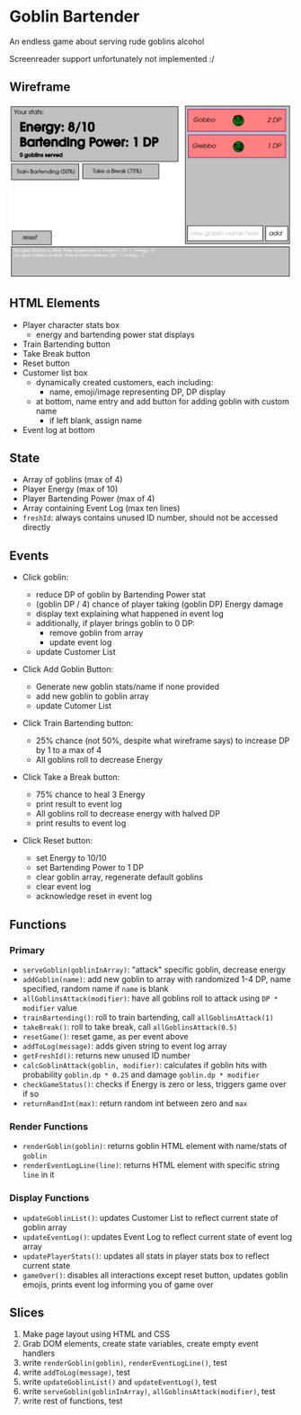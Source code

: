 # Goblin Bartender

An endless game about serving rude goblins alcohol

Screenreader support unfortunately not implemented :/

## Wireframe

![A wireframe diagram of the game screen.](goblin_wireframe.png)

## HTML Elements
- Player character stats box
    - energy and bartending power stat displays
- Train Bartending button
- Take Break button
- Reset button
- Customer list box
    - dynamically created customers, each including:
        - name, emoji/image representing DP, DP display
    - at bottom, name entry and add button for adding goblin with custom name
        - if left blank, assign name
- Event log at bottom

## State
- Array of goblins (max of 4)
- Player Energy (max of 10)
- Player Bartending Power (max of 4)
- Array containing Event Log (max ten lines)
- `freshId`: always contains unused ID number, should not be accessed directly

## Events
- Click goblin:
    - reduce DP of goblin by Bartending Power stat
    - (goblin DP / 4) chance of player taking (goblin DP) Energy damage
    - display text explaining what happened in event log
    - additionally, if player brings goblin to 0 DP:
        - remove goblin from array
        - update event log
    - update Customer List

- Click Add Goblin Button:
    - Generate new goblin stats/name if none provided
    - add new goblin to goblin array
    - update Cutomer List

- Click Train Bartending button:
    - 25% chance (not 50%, despite what wireframe says) to increase DP by 1 to a max of 4
    - All goblins roll to decrease Energy

- Click Take a Break button:
    - 75% chance to heal 3 Energy
    - print result to event log
    - All goblins roll to decrease energy with halved DP
    - print results to event log

- Click Reset button:
    - set Energy to 10/10
    - set Bartending Power to 1 DP
    - clear goblin array, regenerate default goblins
    - clear event log
    - acknowledge reset in event log

## Functions
### Primary
- `serveGoblin(goblinInArray)`: "attack" specific goblin, decrease energy
- `addGoblin(name)`: add new goblin to array with randomized 1-4 DP, name specified, random name if `name` is blank
- `allGoblinsAttack(modifier)`: have all goblins roll to attack using `DP * modifier` value
- `trainBartending()`: roll to train bartending, call `allGoblinsAttack(1)`
- `takeBreak()`: roll to take break, call `allGoblinsAttack(0.5)`
- `resetGame()`: reset game, as per event above
- `addToLog(message)`: adds given string to event log array
- `getFreshId()`: returns new unused ID number
- `calcGoblinAttack(goblin, modifier)`: calculates if goblin hits with probability `goblin.dp * 0.25` and damage `goblin.dp * modifier`
- `checkGameStatus()`: checks if Energy is zero or less, triggers game over if so
- `returnRandInt(max)`: return random int between zero and `max`

### Render Functions
- `renderGoblin(goblin)`: returns goblin HTML element with name/stats of `goblin`
- `renderEventLogLine(line)`: returns HTML element with specific string `line` in it

### Display Functions
- `updateGoblinList()`: updates Customer List to reflect current state of goblin array
- `updateEventLog()`: updates Event Log to reflect current state of event log array
- `updatePlayerStats()`: updates all stats in player stats box to reflect current state
- `gameOver()`: disables all interactions except reset button, updates goblin emojis, prints event log informing you of game over

## Slices
1. Make page layout using HTML and CSS
2. Grab DOM elements, create state variables, create empty event handlers
3. write `renderGoblin(goblin)`, `renderEventLogLine()`, test
4. write `addToLog(message)`, test
5. write `updateGoblinList()` and `updateEventLog()`, test
6. write `serveGoblin(goblinInArray)`, `allGoblinsAttack(modifier)`, test
7. write rest of functions, test
